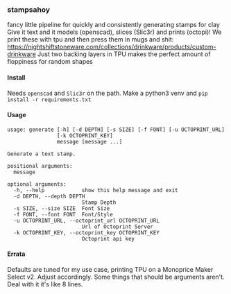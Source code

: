 ### stampsahoy
fancy little pipeline for quickly and consistently generating stamps for clay
Give it text and it models (openscad), slices (Slic3r) and prints (octopi)!
We print these with tpu and then press them in mugs and shit:
https://nightshiftstoneware.com/collections/drinkware/products/custom-drinkware
Just two backing layers in TPU makes the perfect amount of floppiness for random shapes


#### Install
Needs `openscad` and `Slic3r` on the path. 
Make a python3 venv and `pip install -r requirements.txt`


#### Usage
```
usage: generate [-h] [-d DEPTH] [-s SIZE] [-f FONT] [-u OCTOPRINT_URL]
                [-k OCTOPRINT_KEY]
                message [message ...]

Generate a text stamp.

positional arguments:
  message

optional arguments:
  -h, --help            show this help message and exit
  -d DEPTH, --depth DEPTH
                        Stamp Depth
  -s SIZE, --size SIZE  Font Size
  -f FONT, --font FONT  Font/Style
  -u OCTOPRINT_URL, --octoprint_url OCTOPRINT_URL
                        Url of Octoprint Server
  -k OCTOPRINT_KEY, --octoprint_key OCTOPRINT_KEY
                        Octoprint api key
```

#### Errata
Defaults are tuned for my use case, printing TPU on a Monoprice Maker Select v2. Adjust accordingly. Some things that should be arguments aren't. Deal with it it's like 8 lines.

